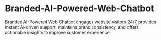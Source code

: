 # Branded-AI-Powered-Web-Chatbot
Branded AI-Powered Web Chatbot engages website visitors 24/7, provides instant AI-driven support, maintains brand consistency, and offers actionable insights to improve customer experience.
